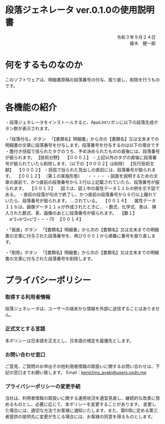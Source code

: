 # 段落ジェネレータ ver.0.1.0の使用説明書

　　　　　　　　　　　　　　　　　　　　　　　　　　令和３年９月２４日
　　　　　　　　　　　　　　　　　　　　　　　　　　　　　綾木　健一郎

# 何をするものなのか
このソフトウェアは、明細書原稿の段落番号の付与、振り直し、削除を行うものです。

# 各機能の紹介
・段落ジェネレータをインストールすると、AppLintリボンに以下の段落生成ボタン群が表示されます。
 
・「段落付与」ボタン
　「【書類名】明細書」から次の【書類名】又は文末までの明細書の文章に段落番号を付与します。段落番号を付与するのは以下の場合です
・墨付き括弧で括られたタグのうち、予め決められたものの直後には、段落番号が振られます。
【技術分野】
　【０００１】
・上記以外のタグの直後に段落番号が振られていたら削除します。（以下の【０００２】は削除）
【先行技術文献】
　【０００２】
・括弧で括られた見出しの直前には、段落番号が振られます。
　【００１２】
（第１の実施形態）
　・・・・
・図面を説明するための文章の直前で、かつ直前の段落番号から３行以上記載されていたら、段落番号が振られます。
　【００１３】
　図３は、図１中の属性データ１１ｂの例を示す図である。
・直前の段落が句点で終了し、かつ直前の段落番号から６行以上離れていたら、段落番号が振られます。
…されている。
　【００１４】
　属性データ１１ｂは、画像データ１１ａが作成されたときに…
・数式、化学式、表は、挿入された数式、表、画像のあとに段落番号が振られます。
　【数１】
　a^2+b^2=c^2・・・(1) 
　【００１４】

・「振直」ボタン
　「【書類名】明細書」から次の【書類名】又は文末までの明細書の文章に付与された段落番号を、再び０００１から順番に番号を振り直します。

・「削除」ボタン
　「【書類名】明細書」から次の【書類名】又は文末までの明細書の文章に付与された段落番号を削除します。

# プライバシーポリシー

### 取得する利用者情報

段落ジェネレータは、ユーザーの端末から情報を外部に送信ずることはありません。

### 正式文**とする言語**

本ポリシーは日本語を正文とし、日本語の規定を最優先とします。

### お問い合わせ窓口

ご意見、ご質問のお申出その他利用者情報の取扱いに関するお問い合わせは、下記の窓口までお願い致します。
Email：[kenichiro_ayaki@users.osdn.me](mailto:kenichiro_ayaki@users.osdn.me)

### プライバシーポリシーの変更手続

当社は、利用者情報の取扱いに関する運用状況を適宜見直し、継続的な改善に努めるものとし、必要に応じて、本ポリシーを変更することがあります。
変更した場合には、適切な方法でお客様に通知いたします。また、第6項に定める第三者提供の提供先に変更が生じる場合には、お客様の同意を得るものとします。
